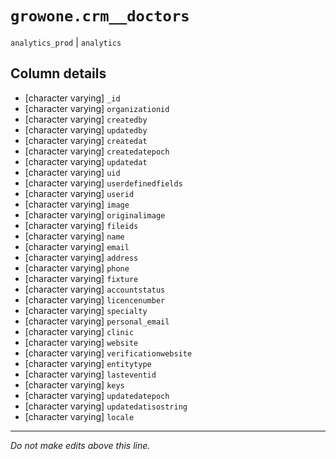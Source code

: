 # `growone.crm__doctors`
`analytics_prod` | `analytics`

## Column details
* [character varying] `_id`
* [character varying] `organizationid`
* [character varying] `createdby`
* [character varying] `updatedby`
* [character varying] `createdat`
* [character varying] `createdatepoch`
* [character varying] `updatedat`
* [character varying] `uid`
* [character varying] `userdefinedfields`
* [character varying] `userid`
* [character varying] `image`
* [character varying] `originalimage`
* [character varying] `fileids`
* [character varying] `name`
* [character varying] `email`
* [character varying] `address`
* [character varying] `phone`
* [character varying] `fixture`
* [character varying] `accountstatus`
* [character varying] `licencenumber`
* [character varying] `specialty`
* [character varying] `personal_email`
* [character varying] `clinic`
* [character varying] `website`
* [character varying] `verificationwebsite`
* [character varying] `entitytype`
* [character varying] `lasteventid`
* [character varying] `keys`
* [character varying] `updatedatepoch`
* [character varying] `updatedatisostring`
* [character varying] `locale`

-------------------------------------------------------------------------------
*Do not make edits above this line.*
